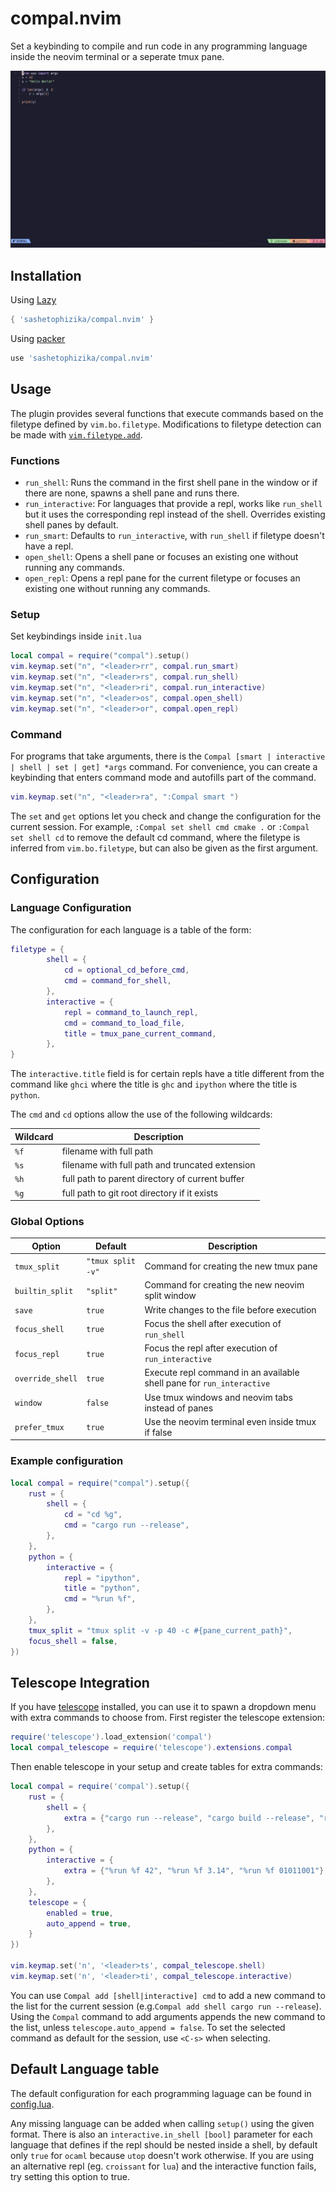 # compal.nvim
Set a keybinding to compile and run code in any programming language inside the neovim terminal or a seperate tmux pane.

![image](showcase.gif "showcase")

## Installation
Using [Lazy](https://github.com/folke/lazy.nvim)
```lua
{ 'sashetophizika/compal.nvim' }
```
Using [packer](https://github.com/wbthomason/packer.nvim)
```lua
use 'sashetophizika/compal.nvim'

```
## Usage
The plugin provides several functions that execute commands based on the filetype defined by `vim.bo.filetype`. Modifications to filetype detection can be made with [`vim.filetype.add`](https://neovim.io/doc/user/lua.html#lua-filetype).

### Functions
* `run_shell`: Runs the command in the first shell pane in the window or if there are none, spawns a shell pane and runs there. 
* `run_interactive`: For languages that provide a repl, works like `run_shell` but it uses the corresponding repl instead of the shell. Overrides existing shell panes by default.
* `run_smart`: Defaults to `run_interactive`, with `run_shell` if filetype doesn't have a repl.
* `open_shell`: Opens a shell pane or focuses an existing one without running any commands.
* `open_repl`: Opens a repl pane for the current filetype or focuses an existing one without running any commands.


### Setup
Set keybindings inside `init.lua`
```lua
local compal = require("compal").setup()
vim.keymap.set("n", "<leader>rr", compal.run_smart)
vim.keymap.set("n", "<leader>rs", compal.run_shell)
vim.keymap.set("n", "<leader>ri", compal.run_interactive)
vim.keymap.set("n", "<leader>os", compal.open_shell)
vim.keymap.set("n", "<leader>or", compal.open_repl)
```

### Command
For programs that take arguments, there is the `Compal [smart | interactive | shell | set | get] *args` command. For convenience, you can create a keybinding that enters command mode and autofills part of the command.

```lua
vim.keymap.set("n", "<leader>ra", ":Compal smart ")
```

The `set` and `get` options let you check and change the configuration for the current session. For example, `:Compal set shell cmd cmake .` or `:Compal set shell cd` to remove the default cd command, where the filetype is inferred from `vim.bo.filetype`, but can also be given as the first argument.


## Configuration
### Language Configuration
The configuration for each language is a table of the form:

```lua
filetype = { 
        shell = {
            cd = optional_cd_before_cmd,
            cmd = command_for_shell,
        },
        interactive = {
            repl = command_to_launch_repl,
            cmd = command_to_load_file,
            title = tmux_pane_current_command,
        },
}

```
The `interactive.title` field is for certain repls have a title different from the command like `ghci` where the title is `ghc` and `ipython` where the title is `python`.

The `cmd` and `cd` options allow the use of the following wildcards:

| Wildcard | Description
|----------|------------|
| `%f`     | filename with full path
| `%s`     | filename with full path and truncated extension
| `%h`     | full path to parent directory of current buffer
| `%g`     | full path to git root directory if it exists

### Global Options
| Option           | Default           | Description
|------------------|-------------------|-------------|
| `tmux_split`     | `"tmux split -v"` | Command for creating the new tmux pane
| `builtin_split`  | `"split"`         | Command for creating the new neovim split window
| `save`           | `true`            | Write changes to the file before execution
| `focus_shell`    | `true`            | Focus the shell after execution of `run_shell`  
| `focus_repl`     | `true`            | Focus the repl after execution of `run_interactive`  
| `override_shell` | `true`            | Execute repl command in an available shell pane for `run_interactive`
| `window`         | `false`           | Use tmux windows and neovim tabs instead of panes
| `prefer_tmux`    | `true`            | Use the neovim terminal even inside tmux if false

### Example configuration
```lua
local compal = require("compal").setup({
    rust = {
        shell = {
            cd = "cd %g",
            cmd = "cargo run --release",
        },
    },
    python = {
        interactive = {
            repl = "ipython",
            title = "python",
            cmd = "%run %f",
        },
    },
    tmux_split = "tmux split -v -p 40 -c #{pane_current_path}",
    focus_shell = false,
})
```

## Telescope Integration
If you have [telescope](https://github.com/nvim-telescope/telescope.nvim) installed, you can use it to spawn a dropdown menu with extra commands to choose from. First register the telescope extension:

```lua
require('telescope').load_extension('compal')
local compal_telescope = require('telescope').extensions.compal
```

Then enable telescope in your setup and create tables for extra commands: 

```lua
local compal = require('compal').setup({
    rust = {
        shell = {
            extra = {"cargo run --release", "cargo build --release", "rustc %f;%s"},
        },
    },
    python = {
        interactive = {
            extra = {"%run %f 42", "%run %f 3.14", "%run %f 01011001"},
        },
    },
    telescope = { 
        enabled = true,
        auto_append = true,
    }
})

vim.keymap.set('n', '<leader>ts', compal_telescope.shell)
vim.keymap.set('n', '<leader>ti', compal_telescope.interactive)

```

You can use `Compal add [shell|interactive] cmd` to add a new command to the list for the current session (e.g.`Compal add shell cargo run --release`). Using the `Compal` command to add arguments appends the new command to the list, unless `telescope.auto_append = false`. To set the selected command as default for the session, use `<C-s>` when selecting.

##  Default Language table
The default configuration for each programming laguage can be found in [config.lua](https://github.com/sashetophizika/compal.nvim/blob/master/lua/compal/config.lua).

Any missing language can be added when calling `setup()` using the given format. 
There is also an `interactive.in_shell [bool]` parameter for each language that defines if the repl should be nested inside a shell, by default only `true` for `ocaml` because `utop` doesn't work otherwise. If you are using an alternative repl (eg. `croissant` for `lua`) and the interactive function fails, try setting this option to true.

